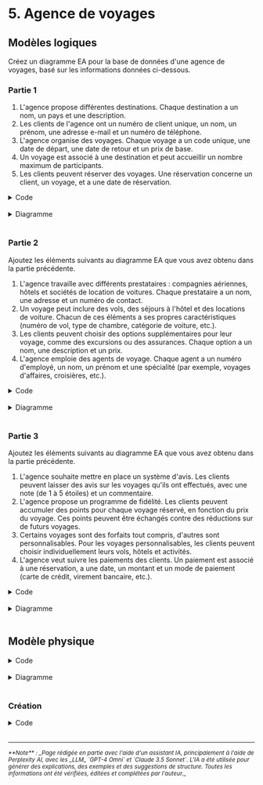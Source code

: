 # 5. Agence de voyages

## Modèles logiques

Créez un diagramme EA pour la base de données d'une agence de voyages, basé sur les informations données ci-dessous.

### Partie 1

1. L'agence propose différentes destinations. Chaque destination a un nom, un pays et une description.
2. Les clients de l'agence ont un numéro de client unique, un nom, un prénom, une adresse e-mail et un numéro de
   téléphone.
3. L'agence organise des voyages. Chaque voyage a un code unique, une date de départ, une date de retour et un prix de
   base.
4. Un voyage est associé à une destination et peut accueillir un nombre maximum de participants.
5. Les clients peuvent réserver des voyages. Une réservation concerne un client, un voyage, et a une date de
   réservation.

<details>
    <summary>Code</summary>
    
```sql
@startuml
entity Destination {
  * id : integer
  --
  nom : string
  pays : string
  description : string
}

entity Client {
  * numero_client : string
  --
  nom : string
  prenom : string
  email : string
  telephone : string
}

entity Voyage {
  * code : string
  --
  date_depart : date
  date_retour : date
  prix_base : decimal
  nombre_max_participants : integer
}

entity Reservation {
  * id : integer
  --
  date_reservation : date
}

Voyage "1" -- "1" Destination : concerne
Client "1" -- "*" Reservation
Voyage "1" -- "*" Reservation
@enduml
```
</details>
<br>
<details>
   <summary>Diagramme</summary>
   <img src="../../../images/05-voyages-1.png">
</details>
<br>

### Partie 2

Ajoutez les éléments suivants au diagramme EA que vous avez obtenu dans la partie précédente.

1. L'agence travaille avec différents prestataires : compagnies aériennes, hôtels et sociétés de location de voitures.
   Chaque prestataire a un nom, une adresse et un numéro de contact.
2. Un voyage peut inclure des vols, des séjours à l'hôtel et des locations de voiture. Chacun de ces éléments a ses
   propres caractéristiques (numéro de vol, type de chambre, catégorie de voiture, etc.).
3. Les clients peuvent choisir des options supplémentaires pour leur voyage, comme des excursions ou des assurances.
   Chaque option a un nom, une description et un prix.
4. L'agence emploie des agents de voyage. Chaque agent a un numéro d'employé, un nom, un prénom et une spécialité (par
   exemple, voyages d'affaires, croisières, etc.).

<details>
    <summary>Code</summary>
    
```sql
@startuml
entity Destination {
  * id : integer
  --
  nom : string
  pays : string
  description : string
}

entity Client {
  * numero_client : string
  --
  nom : string
  prenom : string
  email : string
  telephone : string
}

entity Voyage {
  * code : string
  --
  date_depart : date
  date_retour : date
  prix_base : decimal
  nombre_max_participants : integer
}

entity Reservation {
  * id : integer
  --
  date_reservation : date
}

Voyage "1" -- "1" Destination : concerne
Client "1" -- "*" Reservation
Voyage "1" -- "*" Reservation

entity Prestataire {
  * id : integer
  --
  nom : string
  adresse : string
  numero_contact : string
  type : enum {compagnie_aerienne, hotel, location_voiture}
}

entity Vol {
  * numero_vol : string
}

entity Sejour {
  * id : integer
  --
  type_chambre : string
}

entity LocationVoiture {
  * id : integer
  --
  categorie_voiture : string
}

entity Option {
  * id : integer
  --
  nom : string
  description : string
  prix : decimal
}

entity AgentVoyage {
  * numero_employe : string
  --
  nom : string
  prenom : string
  specialite : string
}

Voyage "*" -- "*" Prestataire : utilise
Voyage "1" -- "*" Vol
Voyage "1" -- "*" Sejour
Voyage "1" -- "*" LocationVoiture
Voyage "*" -- "*" Option : propose
AgentVoyage "*" -- "*" Voyage : gere
@enduml
```
</details>
<br>
<details>
   <summary>Diagramme</summary>
   <img src="../../../images/05-voyages-2.png">
</details>
<br>

### Partie 3

Ajoutez les éléments suivants au diagramme EA que vous avez obtenu dans la partie précédente.

1. L'agence souhaite mettre en place un système d'avis. Les clients peuvent laisser des avis sur les voyages qu'ils ont
   effectués, avec une note (de 1 à 5 étoiles) et un commentaire.
2. L'agence propose un programme de fidélité. Les clients peuvent accumuler des points pour chaque voyage réservé, en
   fonction du prix du voyage. Ces points peuvent être échangés contre des réductions sur de futurs voyages.
3. Certains voyages sont des forfaits tout compris, d'autres sont personnalisables. Pour les voyages personnalisables,
   les clients peuvent choisir individuellement leurs vols, hôtels et activités.
4. L'agence veut suivre les paiements des clients. Un paiement est associé à une réservation, a une date, un montant et
   un mode de paiement (carte de crédit, virement bancaire, etc.).

<details>
    <summary>Code</summary>
    
```sql
@startuml
entity Destination {
  * id : integer
  --
  nom : string
  pays : string
  description : string
}

entity Client {
  * numero_client : string
  --
  nom : string
  prenom : string
  email : string
  telephone : string
}

entity Voyage {
  * code : string
  --
  date_depart : date
  date_retour : date
  prix_base : decimal
  nombre_max_participants : integer
}

entity Reservation {
  * id : integer
  --
  date_reservation : date
}

Voyage "1" -- "1" Destination : concerne
Client "1" -- "*" Reservation
Voyage "1" -- "*" Reservation

entity Prestataire {
  * id : integer
  --
  nom : string
  adresse : string
  numero_contact : string
  type : enum {compagnie_aerienne, hotel, location_voiture}
}

entity Vol {
  * numero_vol : string
}

entity Sejour {
  * id : integer
  --
  type_chambre : string
}

entity LocationVoiture {
  * id : integer
  --
  categorie_voiture : string
}

entity Option {
  * id : integer
  --
  nom : string
  description : string
  prix : decimal
}

entity AgentVoyage {
  * numero_employe : string
  --
  nom : string
  prenom : string
  specialite : string
}

Voyage "*" -- "*" Prestataire : utilise
Voyage "1" -- "*" Vol
Voyage "1" -- "*" Sejour
Voyage "1" -- "*" LocationVoiture
Voyage "*" -- "*" Option : propose
AgentVoyage "*" -- "*" Voyage : gere

entity Avis {
  * id : integer
  --
  note : integer
  commentaire : string
}

entity PointsFidelite {
  * id : integer
  --
  points : integer
}

entity VoyagePersonnalise {
  * id : integer
}

entity Paiement {
  * id : integer
  --
  date : date
  montant : decimal
  mode_paiement : string
}

Client "1" -- "*" Avis
Voyage "1" -- "*" Avis
Client "1" -- "*" PointsFidelite
Voyage "1" -- "*" PointsFidelite : genere
Client "1" -- "*" VoyagePersonnalise
Vol "*" -- "*" VoyagePersonnalise
Sejour "*" -- "*" VoyagePersonnalise
LocationVoiture "*" -- "*" VoyagePersonnalise
Option "*" -- "*" VoyagePersonnalise
Reservation "1" -- "*" Paiement
@enduml
```
</details>
<br>
<details>
   <summary>Diagramme</summary>
   <img src="../../../images/05-voyages-3.png">
</details>
<br>

## Modèle physique

<details>
    <summary>Code</summary>
    
```plantuml
@startuml
!define TABLE(name,desc) class name as "desc" << (T,#FFAAAA) >>
!define PK(x) <u>x</u>
!define FK(x) <i>x</i>
hide empty methods
hide empty fields

TABLE(Destination, "Destination") {
    PK(id) : integer
    nom : string
    pays : string
    description : text
}

TABLE(Client, "Client") {
    PK(id) : integer
    numero_client : string
    nom : string
    prenom : string
    email : string
    telephone : string
}

TABLE(Voyage, "Voyage") {
    PK(id) : integer
    code : string
    date_depart : date
    date_retour : date
    prix_base : decimal
    nombre_max_participants : integer
    FK(destination_id) : integer
}

TABLE(Reservation, "Reservation") {
    PK(id) : integer
    date_reservation : date
    FK(client_id) : integer
    FK(voyage_id) : integer
}

TABLE(Prestataire, "Prestataire") {
    PK(id) : integer
    nom : string
    adresse : text
    numero_contact : string
    type : type_prestataire
}

TABLE(Vol, "Vol") {
    PK(id) : integer
    numero_vol : string
    FK(voyage_id) : integer
    FK(prestataire_id) : integer
}

TABLE(Sejour, "Sejour") {
    PK(id) : integer
    type_chambre : string
    FK(voyage_id) : integer
    FK(prestataire_id) : integer
}

TABLE(LocationVoiture, "LocationVoiture") {
    PK(id) : integer
    categorie_voiture : string
    FK(voyage_id) : integer
    FK(prestataire_id) : integer
}

TABLE(Option, "Option") {
    PK(id) : integer
    nom : string
    description : text
    prix : decimal
}

TABLE(VoyageOption, "VoyageOption") {
    PK(FK(voyage_id)) : integer
    PK(FK(option_id)) : integer
}

TABLE(AgentVoyage, "AgentVoyage") {
    PK(id) : integer
    numero_employe : string
    nom : string
    prenom : string
    specialite : string
}

TABLE(Avis, "Avis") {
    PK(id) : integer
    note : integer
    commentaire : text
    FK(client_id) : integer
    FK(voyage_id) : integer
}

TABLE(PointsFidelite, "PointsFidelite") {
    PK(id) : integer
    points : integer
    FK(client_id) : integer
    FK(voyage_id) : integer
}

TABLE(VoyagePersonnalise, "VoyagePersonnalise") {
    PK(id) : integer
    FK(client_id) : integer
}

TABLE(VoyagePersonnaliseVol, "VoyagePersonnaliseVol") {
    PK(FK(voyage_personnalise_id)) : integer
    PK(FK(vol_id)) : integer
}

TABLE(VoyagePersonnaliseSejour, "VoyagePersonnaliseSejour") {
    PK(FK(voyage_personnalise_id)) : integer
    PK(FK(sejour_id)) : integer
}

TABLE(VoyagePersonnaliseLocationVoiture, "VoyagePersonnaliseLocationVoiture") {
    PK(FK(voyage_personnalise_id)) : integer
    PK(FK(location_voiture_id)) : integer
}

TABLE(VoyagePersonnaliseOption, "VoyagePersonnaliseOption") {
    PK(FK(voyage_personnalise_id)) : integer
    PK(FK(option_id)) : integer
}

TABLE(Paiement, "Paiement") {
    PK(id) : integer
    date : date
    montant : decimal
    mode_paiement : string
    FK(reservation_id) : integer
}

Destination "1" -- "*" Voyage
Client "1" -- "*" Reservation
Voyage "1" -- "*" Reservation
Prestataire "1" -- "*" Vol
Prestataire "1" -- "*" Sejour
Prestataire "1" -- "*" LocationVoiture
Voyage "1" -- "*" Vol
Voyage "1" -- "*" Sejour
Voyage "1" -- "*" LocationVoiture
Voyage "1" -- "*" VoyageOption
Option "1" -- "*" VoyageOption
Client "1" -- "*" Avis
Voyage "1" -- "*" Avis
Client "1" -- "*" PointsFidelite
Voyage "1" -- "*" PointsFidelite
Client "1" -- "*" VoyagePersonnalise
VoyagePersonnalise "1" -- "*" VoyagePersonnaliseVol
VoyagePersonnalise "1" -- "*" VoyagePersonnaliseSejour
VoyagePersonnalise "1" -- "*" VoyagePersonnaliseLocationVoiture
VoyagePersonnalise "1" -- "*" VoyagePersonnaliseOption
Vol "1" -- "*" VoyagePersonnaliseVol
Sejour "1" -- "*" VoyagePersonnaliseSejour
LocationVoiture "1" -- "*" VoyagePersonnaliseLocationVoiture
Option "1" -- "*" VoyagePersonnaliseOption
Reservation "1" -- "*" Paiement
@enduml
```
</details>
<br>
<details>
   <summary>Diagramme</summary>
   <img src="../../../images/05-voyages-4.png">
</details>
<br>

### Création

<details>
    <summary>Code</summary>
    
```sql
-- Création des types enum
CREATE TYPE type_prestataire AS ENUM ('compagnie_aerienne', 'hotel', 'location_voiture');

-- Création des tables
CREATE TABLE Destination (
    id INTEGER GENERATED BY DEFAULT AS IDENTITY PRIMARY KEY,
    nom VARCHAR(100) NOT NULL,
    pays VARCHAR(100) NOT NULL,
    description TEXT
);

CREATE TABLE Client (
    id INTEGER GENERATED BY DEFAULT AS IDENTITY PRIMARY KEY,
    numero_client VARCHAR(50) UNIQUE NOT NULL,
    nom VARCHAR(100) NOT NULL,
    prenom VARCHAR(100) NOT NULL,
    email VARCHAR(100) UNIQUE NOT NULL,
    telephone VARCHAR(20)
);

CREATE TABLE Voyage (
    id INTEGER GENERATED BY DEFAULT AS IDENTITY PRIMARY KEY,
    code VARCHAR(50) UNIQUE NOT NULL,
    date_depart DATE NOT NULL,
    date_retour DATE NOT NULL,
    prix_base DECIMAL(10, 2) NOT NULL,
    nombre_max_participants INTEGER,
    destination_id INTEGER NOT NULL REFERENCES Destination(id)
);

CREATE TABLE Reservation (
    id INTEGER GENERATED BY DEFAULT AS IDENTITY PRIMARY KEY,
    date_reservation DATE NOT NULL,
    client_id INTEGER NOT NULL REFERENCES Client(id),
    voyage_id INTEGER NOT NULL REFERENCES Voyage(id)
);

CREATE TABLE Prestataire (
    id INTEGER GENERATED BY DEFAULT AS IDENTITY PRIMARY KEY,
    nom VARCHAR(100) NOT NULL,
    adresse TEXT,
    numero_contact VARCHAR(20),
    type type_prestataire NOT NULL
);

CREATE TABLE Vol (
    id INTEGER GENERATED BY DEFAULT AS IDENTITY PRIMARY KEY,
    numero_vol VARCHAR(20) NOT NULL,
    voyage_id INTEGER NOT NULL REFERENCES Voyage(id),
    prestataire_id INTEGER NOT NULL REFERENCES Prestataire(id)
);

CREATE TABLE Sejour (
    id INTEGER GENERATED BY DEFAULT AS IDENTITY PRIMARY KEY,
    type_chambre VARCHAR(50) NOT NULL,
    voyage_id INTEGER NOT NULL REFERENCES Voyage(id),
    prestataire_id INTEGER NOT NULL REFERENCES Prestataire(id)
);

CREATE TABLE LocationVoiture (
    id INTEGER GENERATED BY DEFAULT AS IDENTITY PRIMARY KEY,
    categorie_voiture VARCHAR(50) NOT NULL,
    voyage_id INTEGER NOT NULL REFERENCES Voyage(id),
    prestataire_id INTEGER NOT NULL REFERENCES Prestataire(id)
);

CREATE TABLE Option (
    id INTEGER GENERATED BY DEFAULT AS IDENTITY PRIMARY KEY,
    nom VARCHAR(100) NOT NULL,
    description TEXT,
    prix DECIMAL(10, 2) NOT NULL
);

CREATE TABLE VoyageOption (
    voyage_id INTEGER REFERENCES Voyage(id),
    option_id INTEGER REFERENCES Option(id),
    PRIMARY KEY (voyage_id, option_id)
);

CREATE TABLE AgentVoyage (
    id INTEGER GENERATED BY DEFAULT AS IDENTITY PRIMARY KEY,
    numero_employe VARCHAR(50) UNIQUE NOT NULL,
    nom VARCHAR(100) NOT NULL,
    prenom VARCHAR(100) NOT NULL,
    specialite VARCHAR(100)
);

CREATE TABLE Avis (
    id INTEGER GENERATED BY DEFAULT AS IDENTITY PRIMARY KEY,
    note INTEGER CHECK (note BETWEEN 1 AND 5),
    commentaire TEXT,
    client_id INTEGER NOT NULL REFERENCES Client(id),
    voyage_id INTEGER NOT NULL REFERENCES Voyage(id)
);

CREATE TABLE PointsFidelite (
    id INTEGER GENERATED BY DEFAULT AS IDENTITY PRIMARY KEY,
    points INTEGER NOT NULL,
    client_id INTEGER NOT NULL REFERENCES Client(id),
    voyage_id INTEGER NOT NULL REFERENCES Voyage(id)
);

CREATE TABLE VoyagePersonnalise (
    id INTEGER GENERATED BY DEFAULT AS IDENTITY PRIMARY KEY,
    client_id INTEGER NOT NULL REFERENCES Client(id)
);

CREATE TABLE VoyagePersonnaliseVol (
    voyage_personnalise_id INTEGER REFERENCES VoyagePersonnalise(id),
    vol_id INTEGER REFERENCES Vol(id),
    PRIMARY KEY (voyage_personnalise_id, vol_id)
);

CREATE TABLE VoyagePersonnaliseSejour (
    voyage_personnalise_id INTEGER REFERENCES VoyagePersonnalise(id),
    sejour_id INTEGER REFERENCES Sejour(id),
    PRIMARY KEY (voyage_personnalise_id, sejour_id)
);

CREATE TABLE VoyagePersonnaliseLocationVoiture (
    voyage_personnalise_id INTEGER REFERENCES VoyagePersonnalise(id),
    location_voiture_id INTEGER REFERENCES LocationVoiture(id),
    PRIMARY KEY (voyage_personnalise_id, location_voiture_id)
);

CREATE TABLE VoyagePersonnaliseOption (
    voyage_personnalise_id INTEGER REFERENCES VoyagePersonnalise(id),
    option_id INTEGER REFERENCES Option(id),
    PRIMARY KEY (voyage_personnalise_id, option_id)
);

CREATE TABLE Paiement (
    id INTEGER GENERATED BY DEFAULT AS IDENTITY PRIMARY KEY,
    date DATE NOT NULL,
    montant DECIMAL(10, 2) NOT NULL,
    mode_paiement VARCHAR(50) NOT NULL,
    reservation_id INTEGER NOT NULL REFERENCES Reservation(id)
);

CREATE TABLE VoyageOption (
    voyage_id INTEGER REFERENCES Voyage(id),
    option_id INTEGER REFERENCES Option(id),
    PRIMARY KEY (voyage_id, option_id)
);
```
</details>
<br>

-------
<small>
   <cite>
      **Note** : _Page rédigée en partie avec l'aide d'un assistant IA, principalement
      à l'aide de Perplexity AI, avec les _LLM_ `GPT-4 Omni` et `Claude 3.5 Sonnet`. L'IA
      a été utilisée pour générer des explications, des exemples et des suggestions de
      structure. Toutes les informations ont été vérifiées, éditées et complétées par
      l'auteur._
   </cite>
</small>